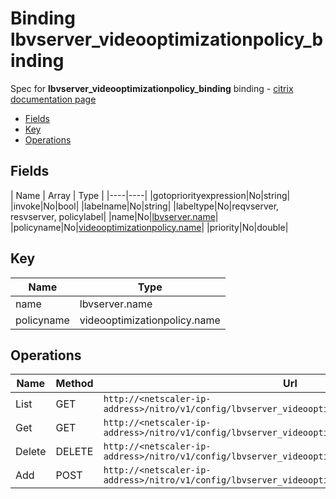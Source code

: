 # Binding lbvserver_videooptimizationpolicy_binding

Spec for **lbvserver_videooptimizationpolicy_binding** binding - [citrix documentation page](https://developer-docs.citrix.com/projects/netscaler-nitro-api/en/11.0/configuration/load-balancing/lbvserver_videooptimizationpolicy_binding/lbvserver_videooptimizationpolicy_binding/)

- [Fields](#fields)
- [Key](#key)
- [Operations](#operations)

## Fields

| Name | Array | Type |
|----|----|
|gotopriorityexpression|No|string|
|invoke|No|bool|
|labelname|No|string|
|labeltype|No|reqvserver, resvserver, policylabel|
|name|No|[lbvserver.name](/doc/resources/lbvserver.md)|
|policyname|No|[videooptimizationpolicy.name](/doc/resources/videooptimizationpolicy.md)|
|priority|No|double|

## Key

| Name | Type |
|----|----|
| name | lbvserver.name |
| policyname | videooptimizationpolicy.name |

## Operations

| Name | Method | Url |
|----|----|----|
| List | GET | `http://<netscaler-ip-address>/nitro/v1/config/lbvserver_videooptimizationpolicy_binding` |
| Get | GET | `http://<netscaler-ip-address>/nitro/v1/config/lbvserver_videooptimizationpolicy_binding/<name>` |
| Delete | DELETE | `http://<netscaler-ip-address>/nitro/v1/config/lbvserver_videooptimizationpolicy_binding/<name>` |
| Add | POST | `http://<netscaler-ip-address>/nitro/v1/config/lbvserver_videooptimizationpolicy_binding` |

